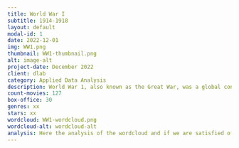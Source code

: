 ```yaml
---
title: World War I
subtitle: 1914-1918
layout: default
modal-id: 1
date: 2022-12-01
img: WW1.png
thumbnail: WW1-thumbnail.png
alt: image-alt
project-date: December 2022
client: dlab
category: Applied Data Analysis
description: World War 1, also known as the Great War, was a global conflict that lasted from 1914 to 1918. It involved the majority of the world's nations, including all of the great powers, divided between the Allies and the Central Powers. The conflict arose mainly due to militarism, alliances, imperialism, and nationalism, and it resulted in millions of deaths and significant social, political, and economic changes. The war ended with the defeat of the Central Powers and the signing of the Treaty of Versailles, which imposed harsh penalties on Germany. The legacy of World War 1 continues to shape international relations and global politics to this day.
count-movies: 127
box-office: 30
genres: xx
stars: xx
wordcloud: WW1-wordcloud.png
wordcloud-alt: wordcloud-alt
analysis: Here the analysis of the wordcloud and if we are satisfied of the classification.
---
```

